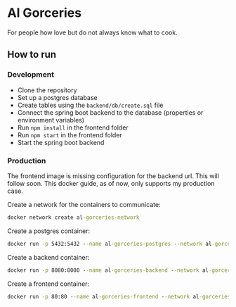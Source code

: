 # Al Gorceries

For people how love but do not always know what to cook.

## How to run
### Development

- Clone the repository
- Set up a postgres database
- Create tables using the `backend/db/create.sql` file
- Connect the spring boot backend to the database (properties or environment variables)
- Run `npm install` in the frontend folder
- Run `npm start` in the frontend folder
- Start the spring boot backend

### Production

The frontend image is missing configuration for the backend url. This will follow soon. This docker guide, as of now, only supports my production case.

Create a network for the containers to communicate:

```cmd
docker network create al-gorceries-network
```

Create a postgres container:

```cmd
docker run -p 5432:5432 --name al-gorceries-postgres --network al-gorceries-network -e POSTGRES_PASSWORD=[PASSWORD] -e POSTGRES_USER=[USER] -d postgres
```

Create a backend container:

```cmd
docker run -p 8080:8080 --name al-gorceries-backend --network al-gorceries-network -e DB_URL=jdbc:postgresql://al-gorceries-postgres:5432/[USER] -e DB_USERNAME=[USER] -e DB_PASSWORD=[PASSWORD] yustheyokai/al-gorceries-backend
```

Create a frontend container:

```cmd
docker run -p 80:80 --name al-gorceries-frontend --network al-gorceries-network yustheyokai/al-gorceries-frontend
```
